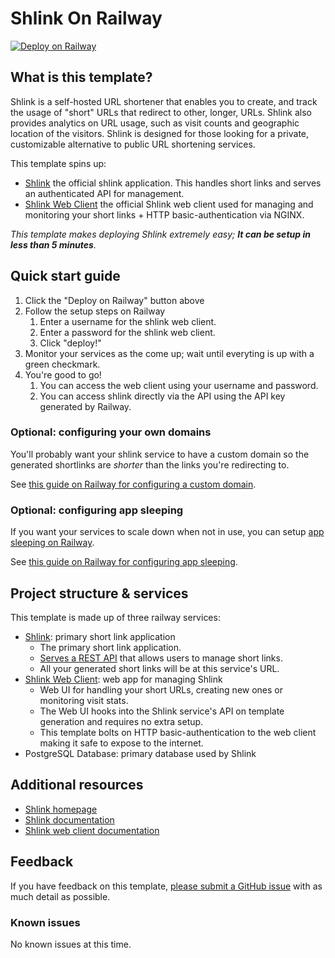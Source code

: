 # Shlink On Railway

[![Deploy on Railway](https://railway.app/button.svg)](https://railway.app/template/kwu__Y?referralCode=IFlm92)

## What is this template?

Shlink is a self-hosted URL shortener that enables you to create, and track the usage of  "short" URLs that redirect to other, longer, URLs.  Shlink also provides analytics on URL usage, such as visit counts and geographic location of the visitors. Shlink is designed for those looking for a private, customizable alternative to public URL shortening services.

This template spins up:
- [Shlink](https://shlink.io/documentation/api-docs/) the official shlink application. This handles short links and serves an authenticated API for management.
- [Shlink Web Client](https://shlink.io/documentation/shlink-web-client/) the official Shlink web client used for managing and monitoring your short links + HTTP basic-authentication via NGINX. 

*This template makes deploying Shlink extremely easy; **It can be setup in less than 5 minutes**.*

## Quick start guide 

1. Click the "Deploy on Railway" button above 
2. Follow the setup steps on Railway 
   1. Enter a username for the shlink web client.
   2. Enter a password for the shlink web client.
   3. Click "deploy!"
3. Monitor your services as the come up; wait until everyting is up with a green checkmark.
4. You're good to go!
   1. You can access the web client using your username and password.
   2. You can access shlink directly via the API using the API key generated by Railway.

### Optional: configuring your own domains

You'll probably want your shlink service to have a custom domain so the generated shortlinks are *shorter* than the links you're redirecting to. 

See [this guide on Railway for configuring a custom domain](https://docs.railway.app/guides/public-networking#custom-domains).

### Optional: configuring app sleeping

If you want your services to scale down when not in use, you can setup [app sleeping on Railway](https://docs.railway.app/reference/app-sleeping).

See [this guide on Railway for configuring app sleeping](https://docs.railway.app/guides/optimize-usage#enabling-app-sleeping).

## Project structure & services

This template is made up of three railway services: 

- [Shlink](https://shlink.io/documentation/): primary short link application
   - The primary short link application.
   - [Serves a REST API](https://shlink.io/documentation/api-docs/) that allows users to manage short links.
   - All your generated short links will be at this service's URL.
- [Shlink Web Client](https://shlink.io/documentation/shlink-web-client/): web app for managing Shlink
   - Web UI for handling your short URLs, creating new ones or monitoring visit stats.
   - The Web UI hooks into the Shlink service's API on template generation and requires no extra setup.
   - This template bolts on HTTP basic-authentication to the web client making it safe to expose to the internet. 
- PostgreSQL Database: primary database used by Shlink

## Additional resources

- [Shlink homepage](https://shlink.io/)
- [Shlink documentation](https://shlink.io/documentation/)
- [Shlink web client documentation](https://shlink.io/documentation/shlink-web-client/)

## Feedback

If you have feedback on this template, [please submit a GitHub issue](https://github.com/mykalmachon/shlink-on-railway) with as much detail as possible. 

### Known issues

No known issues at this time.
